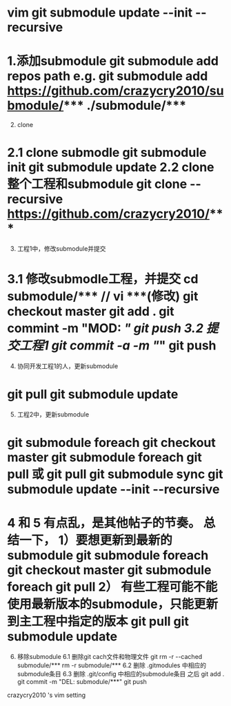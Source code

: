 vim
git submodule update --init --recursive
===

1.添加submodule
git submodule add repos path
e.g.
git submodule add https://github.com/crazycry2010/submodule/***   ./submodule/***
===
2. clone

2.1 clone submodle
git submodule init
git submodule update
2.2 clone 整个工程和submodule
git clone --recursive https://github.com/crazycry2010/***
===
3. 工程1中，修改submodule并提交

3.1 修改submodle工程，并提交
cd submodule/***
// vi ***(修改)
git checkout master
git add .
git commint -m "MOD: ***"
git push
3.2 提交工程1
git commit -a -m "***"
git push
===
4. 协同开发工程1的人，更新submodule

git pull
git submodule update
===
5. 工程2中，更新submodule

git submodule foreach git checkout master
git submodule foreach git pull
或
git pull
git submodule sync
git submodule update --init --recursive
===
4 和 5 有点乱，是其他帖子的节奏。
总结一下，
1）要想更新到最新的submodule
git submodule foreach git checkout master
git submodule foreach git pull
2） 有些工程可能不能使用最新版本的submodule，只能更新到主工程中指定的版本
git pull
git submodule update
===
6. 移除submodule
6.1 删除git cach文件和物理文件
git rm -r --cached submodule/***
rm -r submodule/***
6.2 删除 .gitmodules 中相应的submodule条目
6.3 删除 .git/config 中相应的submodule条目
之后
git add .
git commit -m "DEL: submodule/***"
git push


crazycry2010 's vim setting
